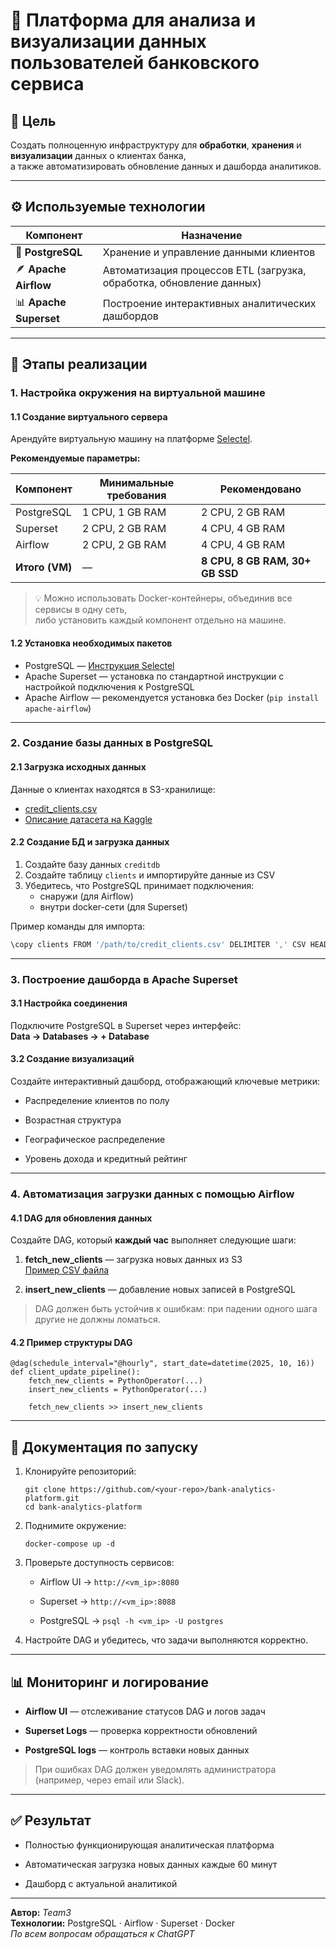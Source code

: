 # 💼 Платформа для анализа и визуализации данных пользователей банковского сервиса
    
## 📌 Цель
Создать полноценную инфраструктуру для **обработки**, **хранения** и **визуализации** данных о клиентах банка,  
а также автоматизировать обновление данных и дашборда аналитиков.
    
---
    
## ⚙️ Используемые технологии
    
| Компонент | Назначение |
|------------|-------------|
| 🐘 **PostgreSQL** | Хранение и управление данными клиентов |
| 🪶 **Apache Airflow** | Автоматизация процессов ETL (загрузка, обработка, обновление данных) |
| 📊 **Apache Superset** | Построение интерактивных аналитических дашбордов |
    
---
    
## 🚀 Этапы реализации
    
### 1. Настройка окружения на виртуальной машине
    
#### 1.1 Создание виртуального сервера
Арендуйте виртуальную машину на платформе [Selectel](https://docs.selectel.ru/cloud/servers/create/create-server/).
    
**Рекомендуемые параметры:**
    
| Компонент | Минимальные требования | Рекомендовано |
|------------|------------------------|----------------|
| PostgreSQL | 1 CPU, 1 GB RAM | 2 CPU, 2 GB RAM |
| Superset | 2 CPU, 2 GB RAM | 4 CPU, 4 GB RAM |
| Airflow | 2 CPU, 2 GB RAM | 4 CPU, 4 GB RAM |
| **Итого (VM)** | — | **8 CPU, 8 GB RAM, 30+ GB SSD** |
    
> 💡 Можно использовать Docker-контейнеры, объединив все сервисы в одну сеть,  
> либо установить каждый компонент отдельно на машине.
    
#### 1.2 Установка необходимых пакетов
- PostgreSQL — [Инструкция Selectel](https://selectel.ru/blog/tutorials/how-to-install-and-use-postgresql-on-ubuntu-20-04/)
- Apache Superset — установка по стандартной инструкции с настройкой подключения к PostgreSQL
- Apache Airflow — рекомендуется установка без Docker (`pip install apache-airflow`)
    
---
    
### 2. Создание базы данных в PostgreSQL
    
#### 2.1 Загрузка исходных данных
Данные о клиентах находятся в S3-хранилище:
    
- [credit_clients.csv](https://9c579ca6-fee2-41d7-9396-601da1103a3b.selstorage.ru/credit_clients.csv)
- [Описание датасета на Kaggle](https://www.kaggle.com/datasets/shrutimechlearn/churn-modelling)
    
#### 2.2 Создание БД и загрузка данных
1. Создайте базу данных `creditdb`
2. Создайте таблицу `clients` и импортируйте данные из CSV  
3. Убедитесь, что PostgreSQL принимает подключения:
    - снаружи (для Airflow)
    - внутри docker-сети (для Superset)
    
Пример команды для импорта:
```bash
\copy clients FROM '/path/to/credit_clients.csv' DELIMITER ',' CSV HEADER;
```  

* * *

### 3\. Построение дашборда в Apache Superset

#### 3.1 Настройка соединения

Подключите PostgreSQL в Superset через интерфейс:  
**Data → Databases → + Database**

#### 3.2 Создание визуализаций

Создайте интерактивный дашборд, отображающий ключевые метрики:

*   Распределение клиентов по полу
    
*   Возрастная структура
    
*   Географическое распределение
    
*   Уровень дохода и кредитный рейтинг
    

* * *

### 4\. Автоматизация загрузки данных с помощью Airflow

#### 4.1 DAG для обновления данных

Создайте DAG, который **каждый час** выполняет следующие шаги:

1.  **fetch\_new\_clients** — загрузка новых данных из S3  
    [Пример CSV файла](https://d382a55f-addf-48fd-a6cb-09b4305b5cf9.selstorage.ru/new_clients.csv)
    
2.  **insert\_new\_clients** — добавление новых записей в PostgreSQL
    

> DAG должен быть устойчив к ошибкам: при падении одного шага другие не должны ломаться.

#### 4.2 Пример структуры DAG

    @dag(schedule_interval="@hourly", start_date=datetime(2025, 10, 16))
    def client_update_pipeline():
        fetch_new_clients = PythonOperator(...)
        insert_new_clients = PythonOperator(...)
    
        fetch_new_clients >> insert_new_clients 
    
* * *

📒 Документация по запуску
--------------------------

1.  Клонируйте репозиторий:
    
        git clone https://github.com/<your-repo>/bank-analytics-platform.git
        cd bank-analytics-platform
        
    
2.  Поднимите окружение:
    
        docker-compose up -d
        
    
3.  Проверьте доступность сервисов:
    
    *   Airflow UI → `http://<vm_ip>:8080`
        
    *   Superset → `http://<vm_ip>:8088`
        
    *   PostgreSQL → `psql -h <vm_ip> -U postgres`
        
4.  Настройте DAG и убедитесь, что задачи выполняются корректно.
    

* * *

📊 Мониторинг и логирование
---------------------------

*   **Airflow UI** — отслеживание статусов DAG и логов задач
    
*   **Superset Logs** — проверка корректности обновлений
    
*   **PostgreSQL logs** — контроль вставки новых данных
    

> При ошибках DAG должен уведомлять администратора (например, через email или Slack).

* * *

✅ Результат
-----------

*   Полностью функционирующая аналитическая платформа
    
*   Автоматическая загрузка новых данных каждые 60 минут
    
*   Дашборд с актуальной аналитикой
    
    

* * *

**Автор:** *Team3*  
**Технологии:** PostgreSQL · Airflow · Superset · Docker  
_По всем вопросам обращаться к ChatGPT_
